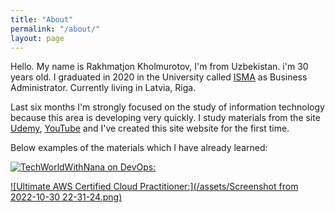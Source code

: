 ```yaml
---
title: "About"
permalink: "/about/"
layout: page
---
```


Hello. My name is Rakhmatjon Kholmurotov, I'm from Uzbekistan. i'm 30 years old. I graduated in 2020 in the University called [ISMA](https://www.isma.lv/en/) as Business Administrator. Currently living in Latvia, Riga. 

Last six months I'm strongly focused on the study of information technology because this area is developing very quickly. I study materials from the site [Udemy](https://www.udemy.com/?utm=65b64f449aa748e1efd82aeea12b3c74&track=1&pt=2), [YouTube](https://www.youtube.com/) and I've created this site website for the first time.

Below examples of the materials which I have already learned:

[![TechWorldWithNana on DevOps:](https://img.youtube.com/vi/0yWAtQ6wYNM/0.jpg)](https://www.youtube.com/watch?v=0yWAtQ6wYNM)

[![Ultimate AWS Certified Cloud Practitioner:](/assets/Screenshot from 2022-10-30 22-31-24.png)](https://www.udemy.com/course/aws-certified-cloud-practitioner-new/)


